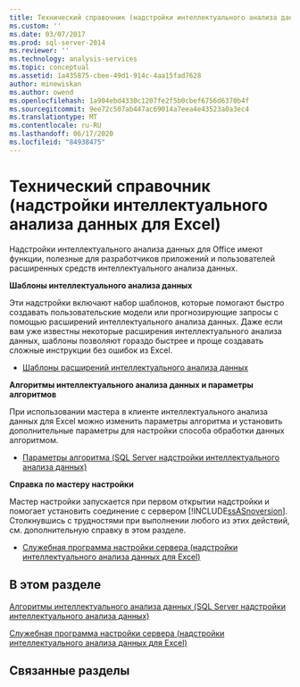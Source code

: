 ```yaml
---
title: Технический справочник (надстройки интеллектуального анализа данных для Excel) | Документация Майкрософт
ms.custom: ''
ms.date: 03/07/2017
ms.prod: sql-server-2014
ms.reviewer: ''
ms.technology: analysis-services
ms.topic: conceptual
ms.assetid: 1a435875-cbee-49d1-914c-4aa15fad7628
author: minewiskan
ms.author: owend
ms.openlocfilehash: 1a904ebd4330c1207fe2f5b0cbef6756d6370b4f
ms.sourcegitcommit: 9ee72c507ab447ac69014a7eea4e43523a0a3ec4
ms.translationtype: MT
ms.contentlocale: ru-RU
ms.lasthandoff: 06/17/2020
ms.locfileid: "84938475"
---
```

# <a name="technical-reference-data-mining-add-ins-for-excel"></a>Технический справочник (надстройки интеллектуального анализа данных для Excel)
  Надстройки интеллектуального анализа данных для Office имеют функции, полезные для разработчиков приложений и пользователей расширенных средств интеллектуального анализа данных.  
  
 **Шаблоны интеллектуального анализа данных**  
  
 Эти надстройки включают набор шаблонов, которые помогают быстро создавать пользовательские модели или прогнозирующие запросы с помощью расширений интеллектуального анализа данных. Даже если вам уже известны некоторые расширения интеллектуального анализа данных, шаблоны позволяют гораздо быстрее и проще создавать сложные инструкции без ошибок из Excel.  
  
-   [Шаблоны расширений интеллектуального анализа данных](dmx-templates.md)  
  
 **Алгоритмы интеллектуального анализа данных и параметры алгоритмов**  
  
 При использовании мастера в клиенте интеллектуального анализа данных для Excel можно изменить параметры алгоритма и установить дополнительные параметры для настройки способа обработки данных алгоритмом.  
  
-   [Параметры алгоритма &#40;SQL Server надстройки интеллектуального анализа данных&#41;](algorithm-parameters-sql-server-data-mining-add-ins.md)  
  
 **Справка по мастеру настройки**  
  
 Мастер настройки запускается при первом открытии надстройки и помогает установить соединение с сервером [!INCLUDE[ssASnoversion](../includes/ssasnoversion-md.md)]. Столкнувшись с трудностями при выполнении любого из этих действий, см. дополнительную справку в этом разделе.  
  
-   [Служебная программа настройки сервера &#40;надстройки интеллектуального анализа данных для Excel&#41;](server-configuration-utility-data-mining-add-ins-for-excel.md)  
  
## <a name="in-this-section"></a>В этом разделе  
 [Алгоритмы интеллектуального анализа данных &#40;SQL Server надстройки интеллектуального анализа данных&#41;](data-mining-algorithms-sql-server-data-mining-add-ins.md)  
  
 [Служебная программа настройки сервера &#40;надстройки интеллектуального анализа данных для Excel&#41;](server-configuration-utility-data-mining-add-ins-for-excel.md)  
  
## <a name="related-sections"></a>Связанные разделы  
  

